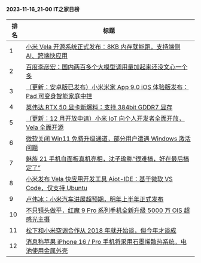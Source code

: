 #### 2023-11-16_21-00  IT之家日榜

| 排名 | 标题|
| --- | ---|
| 1 | [小米 Vela 开源系统正式发布：8KB 内存就能跑，支持端侧 AI、跨端快应用](https://www.ithome.com/0/732/934.htm) |
| 2 | [百度李彦宏：国内两百多个大模型调用量加起来还没文心一个多](https://www.ithome.com/0/732/825.htm) |
| 3 | [（更新：安卓版已发布）小米米家 App 9.0 iOS 体验版发布：Pad 可变身智能家庭中控](https://www.ithome.com/0/732/892.htm) |
| 4 | [英伟达 RTX 50 显卡新爆料：支持 384bit GDDR7 显存](https://www.ithome.com/0/732/824.htm) |
| 5 | [（更新：12 月开放申请）小米 IoT 向个人开发者全面开放，Vela 全面开源](https://www.ithome.com/0/732/900.htm) |
| 6 | [微软关闭 Win11 免费升级通道，部分用户遭遇 Windows 激活问题](https://www.ithome.com/0/732/822.htm) |
| 7 | [魅族 21 手机白面板真机亮相，沈子瑜称“很难搞，好在最后搞定了”](https://www.ithome.com/0/733/027.htm) |
| 8 | [小米发布 Vela 快应用开发工具 Aiot-IDE：基于微软 VS Code，仅支持 Ubuntu](https://www.ithome.com/0/732/945.htm) |
| 9 | [卢伟冰：小米汽车进展超预期，明年上半年正式发布](https://www.ithome.com/0/732/894.htm) |
| 10 | [不只镜头做平，红魔 9 Pro 系列手机全新升级 5000 万 OIS 超感光主摄](https://www.ithome.com/0/732/939.htm) |
| 11 | [松下和小米空调合作从 2018 年就开始谈，但今年才谈成](https://www.ithome.com/0/732/915.htm) |
| 12 | [消息称苹果 iPhone 16 / Pro 手机将采用石墨烯散热系统，电池使用金属外壳](https://www.ithome.com/0/732/879.htm) |
